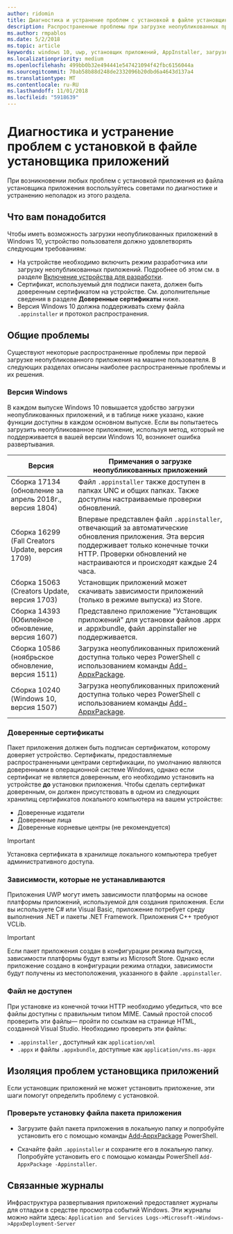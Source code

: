 ```yaml
---
author: ridomin
title: Диагностика и устранение проблем с установкой в файле установщика приложений
description: Распространенные проблемы при загрузке неопубликованных приложений с помощью файла установщика приложений.
ms.author: rmpablos
ms.date: 5/2/2018
ms.topic: article
keywords: windows 10, uwp, установщик приложений, AppInstaller, загрузка неопубликованного приложения
ms.localizationpriority: medium
ms.openlocfilehash: 499bb0b32e494441e547421094f42fbc6156044a
ms.sourcegitcommit: 70ab58b88d248de2332096b20dbd6a4643d137a4
ms.translationtype: MT
ms.contentlocale: ru-RU
ms.lasthandoff: 11/01/2018
ms.locfileid: "5918639"
---
```

# <a name="troubleshoot-installation-issues-with-the-app-installer-file"></a>Диагностика и устранение проблем с установкой в файле установщика приложений

При возникновении любых проблем с установкой приложения из файла установщика приложения воспользуйтесь советами по диагностике и устранению неполадок из этого раздела.

## <a name="prerequisites"></a>Что вам понадобится

Чтобы иметь возможность загрузки неопубликованных приложений в Windows 10, устройство пользователя должно удовлетворять следующим требованиям:

- На устройстве необходимо включить режим разработчика или загрузку неопубликованных приложений. Подробнее об этом см. в разделе [Включение устройства для разработки](https://docs.microsoft.com/windows/uwp/get-started/enable-your-device-for-development).
- Сертификат, используемый для подписи пакета, должен быть доверенным сертификатом на устройстве. См. дополнительные сведения в разделе **Доверенные сертификаты** ниже.
- Версия Windows 10 должна поддерживать схему файла `.appinstaller` и протокол распространения.

## <a name="common-issues"></a>Общие проблемы

Существуют некоторые распространенные проблемы при первой загрузке неопубликованного приложения на машине пользователя. В следующих разделах описаны наиболее распространенные проблемы и их решения.

### <a name="windows-version"></a>Версия Windows

В каждом выпуске Windows 10 повышается удобство загрузки неопубликованных приложений, и в таблице ниже указано, какие функции доступны в каждом основном выпуске. Если вы попытаетесь загрузить неопубликованное приложение, используя метод, который не поддерживается в вашей версии Windows 10, возникнет ошибка развертывания.

| Версия | Примечания о загрузке неопубликованных приложений |
|---------|----------------|
| Сборка 17134 (обновление за апрель 2018г., версия 1804)    | Файл `.appinstaller` также доступен в папках UNC и общих папках. Также доступны настраиваемые проверки обновлений. |
| Сборка 16299 (Fall Creators Update, версия 1709) | Впервые представлен файл `.appinstaller`, отвечающий за автоматические обновления приложения. Эта версия поддерживает только конечные точки HTTP. Проверки обновлений не настраиваются и происходят каждые 24 часа. |
| Сборка 15063 (Creators Update, версия 1703)      | Установщик приложений может скачивать зависимости приложений (только в режиме выпуска) из Store. |
| Сборка 14393 (Юбилейное обновление, версия 1607)   | Представлено приложение "Установщик приложений" для установки файлов .appx и .appxbundle, файл .appinstaller не поддерживается. |
| Сборка 10586 (ноябрьское обновление, версия 1511)      | Загрузка неопубликованных приложений доступна только через PowerShell с использованием команды [Add-AppxPackage](https://docs.microsoft.com/powershell/module/appx/add-appxpackage?view=win10-ps). |
| Сборка 10240 (Windows 10, версия 1507)           | Загрузка неопубликованных приложений доступна только через PowerShell с использованием команды [Add-AppxPackage](https://docs.microsoft.com/powershell/module/appx/add-appxpackage?view=win10-ps). |

### <a name="trusted-certificates"></a>Доверенные сертификаты

Пакет приложения должен быть подписан сертификатом, которому доверяет устройство. Сертификаты, предоставляемые распространенными центрами сертификации, по умолчанию являются доверенными в операционной системе Windows, однако если сертификат не является доверенным, его необходимо установить на устройстве **до** установки приложения. Чтобы сделать сертификат доверенным, он должен присутствовать в одном из следующих хранилищ сертификатов локального компьютера на вашем устройстве:

- Доверенные издатели
- Доверенные лица
- Доверенные корневые центры (не рекомендуется)

 >[!IMPORTANT]
 > Установка сертификата в хранилище локального компьютера требует административного доступа.

### <a name="dependencies-not-installed"></a>Зависимости, которые не устанавливаются 

Приложения UWP могут иметь зависимости платформы на основе платформы приложений, используемой для создания приложения. Если вы используете C# или Visual Basic, приложение потребует среду выполнения .NET и пакеты .NET Framework. Приложения C++ требуют VCLib.

>[!IMPORTANT] 
> Если пакет приложения создан в конфигурации режима выпуска, зависимости платформы будут взяты из Microsoft Store. Однако если приложение создано в конфигурации режима отладки, зависимости будут получены из местоположения, указанного в файле `.appinstaller`.

### <a name="files-not-accessible"></a>Файл не доступен

При установке из конечной точки HTTP необходимо убедиться, что все файлы доступны с правильным типом MIME. Самый простой способ проверить эти файлы— пройти по ссылкам на странице HTML, созданной Visual Studio. Необходимо проверить эти файлы:

- `.appinstaller` , доступный как `application/xml`
- `.appx` и файлы `.appxbundle`, доступные как `application/vns.ms-appx`

## <a name="isolate-app-installer-app-issues"></a>Изоляция проблем установщика приложений

Если установщик приложений не может установить приложение, эти шаги помогут определить проблему с установкой.

### <a name="verify-app-package-file-installation"></a>Проверьте установку файла пакета приложения

- Загрузите файл пакета приложения в локальную папку и попробуйте установить его с помощью команды [Add-AppxPackage](https://docs.microsoft.com/powershell/module/appx/add-appxpackage?view=win10-ps) PowerShell.

- Скачайте файл `.appinstaller` и сохраните его в локальную папку. Попробуйте установить его с помощью команды PowerShell `Add-AppxPackage -Appinstaller`.

## <a name="related-logs"></a>Связанные журналы

Инфраструктура развертывания приложений предоставляет журналы для отладки в средстве просмотра событий Windows. Эти журналы можно найти здесь: `Application and Services Logs->Microsoft->Windows->AppxDeployment-Server`



